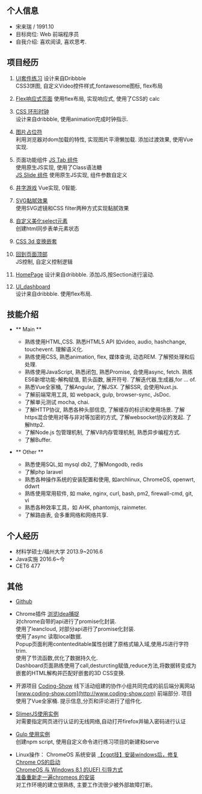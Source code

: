 ## 个人信息  
- 宋来瑞 / 1991.10 
- 目标岗位: Web 前端程序员
- 自我介绍: 喜欢阅读, 喜欢思考. 

## 项目经历

1. [UI套件练习](https://songlairui.github.io/Combo-the-road/1_practise_ui)
设计来自Dribbble  
CSS3饼图, 自定义Video控件样式,fontawesome图标, flex布局  

2. [Flex响应式页面](https://songlairui.github.io/Practices-Demos/Exercises/style/responsive/index.html)
使用flex布局, 实现响应式, 使用了CSS的 calc  

3. [CSS 环形时钟](https://songlairui.github.io/Combo-the-road/5_clock_ani)  
设计来自dribbble, 使用animation完成时钟指示.   

4. [图片占位符](https://songlairui.github.io/Combo-the-road/6_img_placeholder)  
利用浏览器对dom加载的特性, 实现图片平滑懒加载. 
添加过渡效果, 使用Vue实现. 

5. 页面功能组件
[JS Tab 组件](https://songlairui.github.io/Combo-the-road/16_js_component/)  
使用原生JS实现, 使用了Class语法糖  
[JS Slide 组件](https://songlairui.github.io/Combo-the-road/16_js_component/slide.html)
使用原生JS实现, 组件参数自定义  

6. [井字游戏](https://github.com/songlairui/Practices-Demos/blob/master/t2vue/src/components/play/game1.vue)
Vue实现,  0智能. 

7. [SVG黏腻效果](https://songlairui.github.io/Combo-the-road/3_svg_ani/)  
使用SVG滤镜和CSS filter两种方式实现黏腻效果  

8. [自定义美化select元素](https://songlairui.github.io/Combo-the-road/8_custome_select)  
创建html同步表单元素状态

9. [CSS 3d 变换嵌套](https://songlairui.github.io/Combo-the-road/12_css3d/index.html)  
10. [回到页面顶部](https://songlairui.github.io/Combo-the-road/7_scroll2top/)  
JS控制, 自定义控制逻辑  

11. [HomePage](https://songlairui.github.io/Combo-the-road/17_home_page/dribbble1.html)
设计来自dribbble. 添加JS,按Section进行滚动.   

12. [UI_dashboard](https://songlairui.github.io/Combo-the-road/19_ui_dashboard/)  
设计来自dribbble. 使用flex布局. 

## 技能介绍   

- ** Main **
  - 熟练使用HTML,CSS. 熟悉HTML5 API 如video, audio, hashchange, touchevent. 理解语义化. 
  - 熟练使用CSS, 熟悉animation, flex, 媒体查询, 动态REM. 了解预处理和后处理. 
  - 熟练使用JavaScript, 熟悉闭包, 熟悉Promise, 会使用async, fetch. 熟练ES6新增功能-解构赋值, 箭头函数, 展开符号. 了解迭代器,生成器,for ... of.
  - 熟悉Vue全家桶, 了解Angular, 了解JSX. 了解SSR, 会使用Nuxt.js.
  - 了解前端常用工具, 如 webpack, gulp, browser-sync, JsDoc.
  - 了解单元测试 mocha, chai.
  - 了解HTTP协议, 熟悉各种头部信息, 了解缓存的标识和使用场景. 了解https混合使用对等与非对等加密的方式, 了解websocket协议的发起. 了解http2. 
  - 了解Node.js 包管理机制, 了解V8内存管理机制, 熟悉异步编程方式. 
  - 了解Buffer. 

- ** Other **
  - 熟悉使用SQL,如 mysql db2, 了解Mongodb, redis
  - 了解php laravel
  - 熟悉各种操作系统的安装配置和使用, 如archlinux, ChromeOS, openwrt, ddwrt  
  - 熟练使用常用软件, 如  make, nginx, curl, bash, pm2, firewall-cmd, git, vi
  - 熟悉各种效率工具，如 AHK, phantomjs, rainmeter.
  - 了解路由表, 会多重网络和网络共享. 

## 个人经历  

 - 材料学硕士/福州大学 2013.9~2016.6
 - Java实施  2016.6~今
 - CET6 477

## 其他  

 - [Github](github.com/songlairui)

 - Chrome插件 [浏览Idea捕捉](https://github.com/songlairui/CaptureBehavior)  
 对chrome自带的api进行了promise化封装.   
 使用了leancloud, 对部分api进行了promise化封装.   
 使用了async 读取local数据.   
 Popup页面利用contenteditable属性创建了原格式输入域,使用JS进行字符trim.  
 使用了节流函数,优化了数据持久化.  
 Dashboard页面熟练使用了call,desturcting赋值,reduce方法,将数据转变成为嵌套的HTML解构并匹配好嵌套的3D CSS变换.  

 - 开源项目 [Coding-Show](https://github.com/HackerValley/Coding-Show-vue)
 线下活动组建的协作小组共同完成的前后端分离网站 [www.coding-show.com](http://www.coding-show.com) 前端部分. 项目使用了Vue全家桶. 提示信息,分页和评论进行了组件化. 

 - [SlimerJS使用实例](https://songlairui.github.io/Combo-the-road/14_auth_js/)  
 对需要指定网页进行认证的无线网络,自动打开firefox并输入密码进行认证  

 - [Gulp 使用实例](https://github.com/songlairui/Combo-the-road)  
 创建npm script, 使用自定义命令进行练习项目的新建和serve

 - Linux操作： ChromeOS 系统安装
[【cgpt技】安装windows后，修复Chrome OS的启动](http://tieba.baidu.com/p/3633924546?pid=65549761855&cid=0#65549761855)  
[ChromeOS 与 Windows 8.1 的UEFI 引导方式](http://tieba.baidu.com/p/3857206874?pid=70582146746&cid=0#70582146746)  
[准备重新走一遍chromeos 的安装](http://tieba.baidu.com/p/3848206643?pid=70373436712&cid=0#70373436712)  
对工作环境的建立很熟练, 主要工作流很少被外部故障打断。
